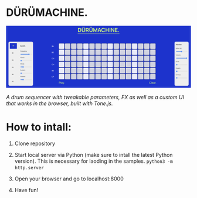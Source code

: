 # DÜRÜMACHINE.
![Screenshot](preview.png)

*A drum sequencer with tweakable parameters, FX as well as a custom UI that works in the browser, built with Tone.js.*

# How to intall:

1. Clone repository

2. Start local server via Python (make sure to intall the latest Python version). This is necessary for laoding in the samples.
``python3 -m http.server`` 

3. Open your browser and go to localhost:8000

4. Have fun!
